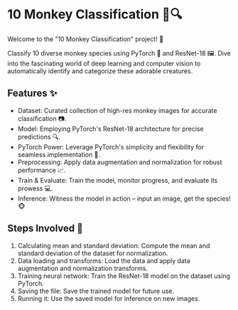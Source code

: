 

# 10 Monkey Classification 🐒🔍

Welcome to the "10 Monkey Classification" project! 🌟

Classify 10 diverse monkey species using PyTorch 🐍 and ResNet-18 🖼️. Dive into the fascinating world of deep learning and computer vision to automatically identify and categorize these adorable creatures.


## Features ✨
- Dataset: Curated collection of high-res monkey images for accurate classification 📷.
- Model: Employing PyTorch's ResNet-18 architecture for precise predictions 🔍.
- PyTorch Power: Leverage PyTorch's simplicity and flexibility for seamless implementation 💪.
- Preprocessing: Apply data augmentation and normalization for robust performance 📈.
- Train & Evaluate: Train the model, monitor progress, and evaluate its prowess 💻.
- Inference: Witness the model in action – input an image, get the species! 🐵

## Steps Involved 🔨
1. Calculating mean and standard deviation: Compute the mean and standard deviation of the dataset for normalization.
2. Data loading and transforms: Load the data and apply data augmentation and normalization transforms.
3. Training neural network: Train the ResNet-18 model on the dataset using PyTorch.
4. Saving the file: Save the trained model for future use.
5. Running it: Use the saved model for inference on new images.

